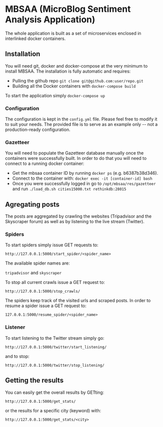 # MBSAA (MicroBlog Sentiment Analysis Application)

The whole application is built as a set of microservices enclosed in interlinked docker containers.

## Installation

You will need git, docker and docker-compose at the very minimum to install MBSAA.
The installation is fully automatic and requires:

* Pulling the github repo `git clone git@github.com:user/repo.git`
* Building all the Docker containers with `docker-compose build`

To start the application simply
```docker-compose up```

### Configuration

The configuration is kept in the `config.yml` file. Please feel free to modify it to suit your needs. The provided file is to serve as an example only -- not a production-ready configuration.

### Gazetteer
You will need to populate the Gazetteer database manually once the containers were successfully built. In order to do that you will need to connect to a running docker container:

* Get the mbsaa container ID by running `docker ps` (e.g. b6387b38d346).
* Connect to the container with: `docker exec -it [container-id] bash`
* Once you were successfully logged in go to `/opt/mbsaa/res/gazetteer` and run `./load_db.sh cities15000.txt rethinkdb:28015`

## Agregating posts

The posts are aggregated by crawling the websites (Tripadvisor and the Skyscraper forum) as well as by listening to the live stream (Twitter).

### Spiders

To start spiders simply issue GET requests to:

`http://127.0.0.1:5000/start_spider/<spider_name>`

The available spider names are:

`tripadvisor`
and
`skyscraper`

To stop all current crawls issue a GET request to:

`http://127.0.0.1:5000/stop_crawls/`

The spiders keep track of the visited urls and scraped posts. In order to resume a spider issue a GET request to:

`127.0.0.1:5000/resume_spider/<spider_name>`

### Listener

To start listening to the Twitter stream simply go:

`http://127.0.0.1:5000/twitter/start_listening/`

and to stop:

`http://127.0.0.1:5000/twitter/stop_listening/`


## Getting the results

You can easily get the overall results by GETting:

`http://127.0.0.1:5000/get_stats/`

or the results for a specific city (keyword) with:

`http://127.0.0.1:5000/get_stats/<city>`

